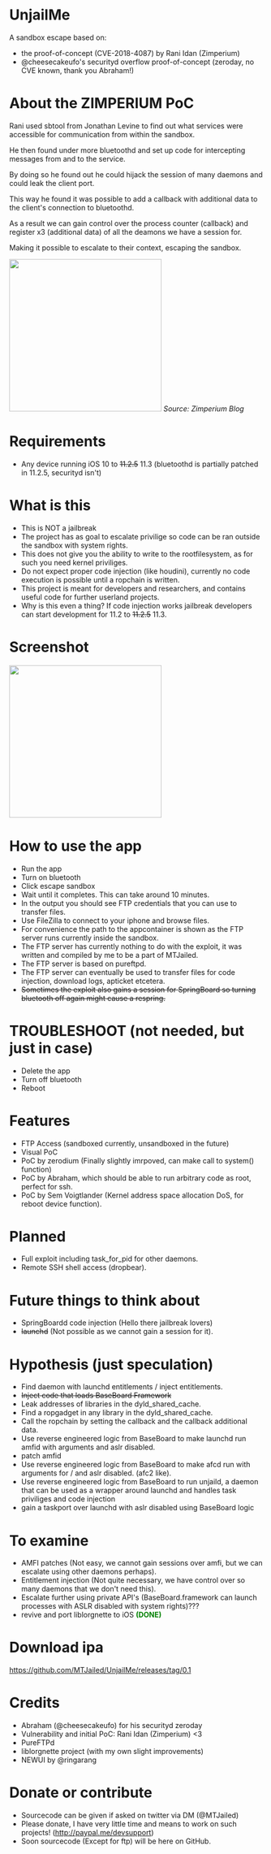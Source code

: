 # UnjailMe
A sandbox escape based on:

- the proof-of-concept (CVE-2018-4087) by Rani Idan (Zimperium)
- @cheesecakeufo's securityd overflow proof-of-concept (zeroday, no CVE known, thank you Abraham!)

# About the ZIMPERIUM PoC
Rani used sbtool from Jonathan Levine to find out what services were accessible for communication from within the sandbox.

He then found under more bluetoothd and set up code for intercepting messages from and to the service.

By doing so he found out he could hijack the session of many daemons and could leak the client port.

This way he found it was possible to add a callback with additional data to the client's connection to bluetoothd.

As a result we can gain control over the process counter (callback) and register x3 (additional data) of all the deamons we have a session for.

Making it possible to escalate to their context, escaping the sandbox.

<img src="https://github.com/MTJailed/UnjailMe/blob/master/session_hijacking.png?raw=true" height="300">
<i>Source: Zimperium Blog</i>

# Requirements
- Any device running iOS 10 to <s>11.2.5</s> 11.3 (bluetoothd is partially patched in 11.2.5, securityd isn't)

# What is this
- This is NOT a jailbreak
- The project has as goal to escalate privilige so code can be ran outside the sandbox with system rights.
- This does not give you the ability to write to the rootfilesystem, as for such you need kernel priviliges.
- Do not expect proper code injection (like houdini), currently no code execution is possible until a ropchain is written.
- This project is meant for developers and researchers, and contains useful code for further userland projects.
- Why is this even a thing? If code injection works jailbreak developers can start development for 11.2 to <s>11.2.5</s> 11.3.

# Screenshot
<img src="https://github.com/MTJailed/UnjailMe/blob/master/b.png?raw=true" height="300"/>

# How to use the app
- Run the app
- Turn on bluetooth
- Click escape sandbox
- Wait until it completes. This can take around 10 minutes.
- In the output you should see FTP credentials that you can use to transfer files.
- Use FileZilla to connect to your iphone and browse files.
- For convenience the path to the appcontainer is shown as the FTP server runs currently inside the sandbox.
- The FTP server has currently nothing to do with the exploit, it was written and compiled by me to be a part of MTJailed.
- The FTP server is based on pureftpd.
- The FTP server can eventually be used to transfer files for code injection, download logs, apticket etcetera.
- <s>Sometimes the exploit also gains a session for SpringBoard so turning bluetooth off again might cause a respring.</s>


# TROUBLESHOOT (not needed, but just in case)
- Delete the app
- Turn off bluetooth
- Reboot

# Features
- FTP Access (sandboxed currently, unsandboxed in the future)
- Visual PoC
- PoC by zerodium (Finally slightly imrpoved, can make call to system() function)
- PoC by Abraham, which should be able to run arbitrary code as root, perfect for ssh.
- PoC by Sem Voigtlander (Kernel address space allocation DoS, for reboot device function).

# Planned
- Full exploit including task_for_pid for other daemons.
- Remote SSH shell access (dropbear).

# Future things to think about
- SpringBoardd code injection (Hello there jailbreak lovers)
- <s>launchd</s> (Not possible as we cannot gain a session for it).


# Hypothesis (just speculation)
- Find daemon with launchd entitlements / inject entitlements.
- <s>Inject code that loads BaseBoard Framework</s>
- Leak addresses of libraries in the dyld_shared_cache.
- Find a ropgadget in any library in the dyld_shared_cache.
- Call the ropchain by setting the callback and the callback additional data.
- Use reverse engineered logic from BaseBoard to make launchd run amfid with arguments and aslr disabled.
- patch amfid
- Use reverse engineered logic from BaseBoard to make afcd run with arguments for / and aslr disabled. (afc2 like).
- Use reverse engineered logic from BaseBoard to run unjaild, a daemon that can be used as a wrapper around launchd and handles task priviliges and code injection
- gain a taskport over launchd with aslr disabled using BaseBoard logic



# To examine
- AMFI patches (Not easy, we cannot gain sessions over amfi, but we can escalate using other daemons perhaps).
- Entitlement injection (Not quite necessary, we have control over so many daemons that we don't need this).
- Escalate further using private API's (BaseBoard.framework can launch processes with ASLR disabled with system rights)???
- revive and port liblorgnette to iOS <span style="color:green;font-weight:bold">(DONE)</span>

# Download ipa
https://github.com/MTJailed/UnjailMe/releases/tag/0.1

# Credits
- Abraham (@cheesecakeufo) for his securityd zeroday
- Vulnerability and initial PoC: Rani Idan (Zimperium) <3
- PureFTPd
- liblorgnette project (with my own slight improvements)
- NEWUI by @ringarang

# Donate or contribute
- Sourcecode can be given if asked on twitter via DM (@MTJailed)
- Please donate, I have very little time and means to work on such projects! (http://paypal.me/devsupport)
- Soon sourcecode (Except for ftp) will be here on GitHub.


